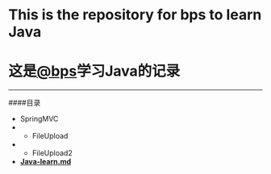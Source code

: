 # This is the repository for bps to learn Java
# 这是[@bps](https://github.com/bps97 "@bps")学习Java的记录


---
####目录
- SpringMVC
- - FileUpload
- - FileUpload2
- **[Java-learn.md](https://github.com/bps97/bps-Java/blob/master/Java-learn.md "Java-learn.md")**